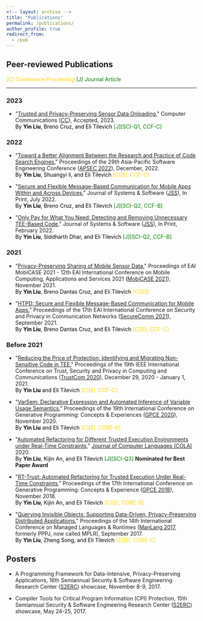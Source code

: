 ```yaml
---
<!-- layout: archive -->
title: "Publications"
permalink: /publications/
author_profile: true
redirect_from:
  - /pub
---
```


## Peer-reviewed Publications

<font color=Gold>[C] Conference Proceeding</font> <font color=Green>[J] Journal Article</font>
<!-- <font color=Gold>[C]</font> -->
<!-- <font color=Green>[J]</font> --> 
------

### 2023 
  * "[Trusted and Privacy-Preserving Sensor Data Onloading](),"  Computer Communications ([CC](https://www.sciencedirect.com/journal/computer-communications)), Accepted, 2023. <br>
    <font color=Black>By <b>Yin Liu</b>, Breno Cruz, and Eli Tilevich</font> <font color=Green>[J][SCI-Q1, CCF-C] </font>

### 2022
  * "[Toward a Better Alignment Between the Research and Practice of Code Search Engines](https://people.cs.vt.edu/tilevich/papers/APSEC22.pdf)," Proceedings of the 29th Asia-Pacific Software Engineering Conference ([APSEC 2022](https://conf.researchr.org/home/apsec-2022)), December, 2022. <br>
    <font color=Black>By <b>Yin Liu</b>, Shuangyi li, and Eli Tilevich</font> <font color=Gold>[C][EI, CCF-C]</font> 
    
  * "[Secure and Flexible Message-Based Communication for Mobile Apps Within and Across Devices](https://people.cs.vt.edu/tilevich/papers/HTPD_Journal.pdf),"  Journal of Systems & Software ([JSS](https://www.journals.elsevier.com/journal-of-systems-and-software)), In Print, July 2022. <br>
    <font color=Black>By <b>Yin Liu</b>, Breno Cruz, and Eli Tilevich</font> <font color=Green>[J][SCI-Q2, CCF-B] </font>
    
  * "[Only Pay for What You Need: Detecting and Removing Unnecessary TEE-Based Code](https://people.cs.vt.edu/tilevich/papers/TEEInsourcingJSS.pdf),"  Journal of Systems & Software ([JSS](https://www.journals.elsevier.com/journal-of-systems-and-software)), In Print, February 2022. <br>
    <font color=Black>By <b>Yin Liu</b>, Siddharth Dhar, and Eli Tilevich</font> <font color=Green>[J][SCI-Q2, CCF-B] </font>

### 2021
  * "[Privacy-Preserving Sharing of Mobile Sensor Data](https://people.cs.vt.edu/~tilevich/papers/GoBetween.pdf)," Proceedings of EAI MobiCASE 2021 - 12th EAI International Conference on Mobile Computing, Applications and Services 2021 ([MobiCASE 2021](https://mobicase.eai-conferences.org/2021/)), November 2021. <br>
    <font color=Black>By <b>Yin Liu</b>, Breno Dantas Cruz, and Eli Tilevich</font> <font color=Gold>[C][EI]</font>

  * "[HTPD: Secure and Flexible Message-Based Communication for Mobile Apps](https://people.cs.vt.edu/~tilevich/papers/SecureComm2021.pdf)," Proceedings of the 17th EAI International Conference on Security and Privacy in Communication Networks ([SecureComm 2021](https://securecomm.eai-conferences.org/2021/)), September 2021. <br>
    <font color=Black>By <b>Yin Liu</b>, Breno Dantas Cruz, and Eli Tilevich</font> <font color=Gold>[C][EI, CCF-C]</font> 

### Before 2021
  * "[Reducing the Price of Protection: Identifying and Migrating Non-Sensitive Code in TEE](https://people.cs.vt.edu/tilevich/papers/TEE_Insourcing2020.pdf)," Proceedings of the 19th IEEE International Conference on Trust, Security and Privacy in Computing and Communications ([TrustCom 2020](https://dblp.org/db/conf/trustcom/trustcom2020.html)), December 29, 2020 - January 1, 2021. <br>
    <font color=Black>By <b>Yin Liu</b> and Eli Tilevich</font> <font color=Gold>[C][EI, CCF-C]</font> 

  * "[VarSem: Declarative Expression and Automated Inference of Variable Usage Semantics](https://people.cs.vt.edu/tilevich/papers/gpce2020.pdf)," Proceedings of the 19th International Conference on Generative Programming: Concepts & Experiences ([GPCE 2020](https://conf.researchr.org/home/gpce-2020?)), November 2020. <br>
    <font color=Black>By <b>Yin Liu</b> and Eli Tilevich</font> <font color=Gold>[C][EI, CORE-B]</font> 

  * "[Automated Refactoring for Different Trusted Execution Environments under Real-Time Constraints](https://people.cs.vt.edu/~tilevich/papers/RT_Trust_for_Journal.pdf)," [Journal of Computer Languages (COLA)](https://www.journals.elsevier.com/journal-of-computer-languages) 2020. <br>
    <font color=Black>By <b>Yin Liu</b>, Kijin An, and Eli Tilevich</font> <font color=Green>[J][SCI-Q3]</font> **Nominated for Best Paper Award**

  * "[RT-Trust: Automated Refactoring for Trusted Execution Under Real-Time Constraints](https://people.cs.vt.edu/~tilevich/papers/cpi-gpce.pdf)," Proceedings of the 17th International Conference on Generative Programming: Concepts & Experience ([GPCE 2018](https://conf.researchr.org/track/gpce-2018/gpce-2018)), November 2018. <br>
    <font color=Black>By <b>Yin Liu</b>, Kijin An, and Eli Tilevich</font> <font color=Gold>[C][EI, CORE-B]</font>

  * "[Querying Invisible Objects: Supporting Data-Driven, Privacy-Preserving Distributed Applications](https://people.cs.vt.edu/~tilevich/papers/obex-manlang.pdf)," Proceedings of the 14th International Conference on Managed Languages & Runtimes ([ManLang 2017](https://d3s.mff.cuni.cz/legacy/conferences/manlang17/?n=Main.HomePage), formerly PPPJ, now called MPLR), September 2017. <br>
    <font color=Black>By <b>Yin Liu</b>, Zheng Song, and Eli Tilevich</font> <font color=Gold>[C][EI, CORE-C]</font>



## Posters
  * A Programming Framework for Data-Intensive, Privacy-Preserving Applications, 16th Semiannual Security & Software Engineering Research Center ([S2ERC](https://www.serc.net/)) showcase, November 8-9, 2017.

  * Compiler Tools for Critical Program Information (CPI) Protection, 15th Semiannual Security & Software Engineering Research Center ([S2ERC](https://www.serc.net/)) showcase, May 24-25, 2017.

<!-- {% if author.googlescholar %}
  You can also find my articles on <u><a href="{{author.googlescholar}}">my Google Scholar profile</a>.</u>
{% endif %}

{% include base_path %}

{% for post in site.publications reversed %}
  {% include archive-single.html %}
{% endfor %}
 -->
